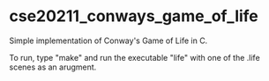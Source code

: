 # cse20211_conways_game_of_life
Simple implementation of Conway's Game of Life in C.

To run, type "make" and run the executable "life" with one of the .life scenes as an arugment.
